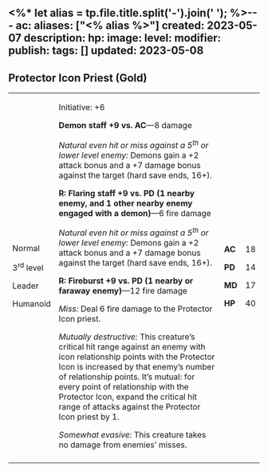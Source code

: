 <%* let alias = tp.file.title.split('-').join(' '); %>---
ac: 
aliases: ["<% alias %>"]
created: 2023-05-07
description: 
hp: 
image: 
level: 
modifier: 
publish: 
tags: []
updated: 2023-05-08
---

## Protector Icon Priest (Gold)

<table>
<colgroup>
<col style="width: 16%" />
<col style="width: 72%" />
<col style="width: 5%" />
<col style="width: 5%" />
</colgroup>
<tbody>
<tr class="odd">
<td><p>Normal</p>
<p>3<sup>rd</sup> level</p>
<p>Leader</p>
<p>Humanoid</p></td>
<td><p>Initiative: +6</p>
<p><strong>Demon staff +9 vs. AC</strong>—8 damage</p>
<p><em>Natural even hit or miss against a 5<sup>th</sup> or lower level
enemy:</em> Demons gain a +2 attack bonus and a +7 damage bonus against
the target (hard save ends, 16+).</p>
<p><strong>R: Flaring staff +9 vs. PD (1 nearby enemy, and 1 other
nearby enemy engaged with a demon)</strong>—6 fire damage</p>
<p><em>Natural even hit or miss against a 5<sup>th</sup> or lower level
enemy:</em> Demons gain a +2 attack bonus and a +7 damage bonus against
the target (hard save ends, 16+).</p>
<p><strong>R: Fireburst +9 vs. PD (1 nearby or faraway
enemy)</strong>—12 fire damage</p>
<p><em>Miss:</em> Deal 6 fire damage to the Protector Icon priest.</p>
<p><em>Mutually destructive:</em> This creature’s critical hit range
against an enemy with icon relationship points with the Protector Icon
is increased by that enemy’s number of relationship points. It’s mutual:
for every point of relationship with the Protector Icon, expand the
critical hit range of attacks against the Protector Icon priest by
1.</p>
<p><em>Somewhat evasive:</em> This creature takes no damage from
enemies’ misses.</p></td>
<td><p><strong>AC</strong></p>
<p><strong>PD</strong></p>
<p><strong>MD</strong></p>
<p><strong>HP</strong></p></td>
<td><p>18</p>
<p>14</p>
<p>17</p>
<p>40</p></td>
</tr>
<tr class="even">
<td></td>
<td></td>
<td></td>
<td></td>
</tr>
</tbody>
</table>
